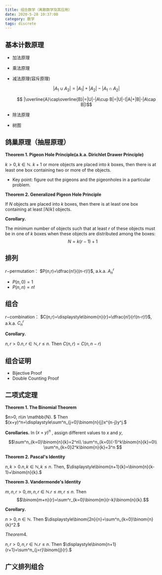 ```yaml
---
title: 组合数学（离散数学及其应用）
date: 2020-5-28 10:37:00
category: 数学
tags: discrete
---
```


<script type="text/javascript" src="/js/config.js" defer></script>
<script id="Mathjax-script" type="text/javascript" defer src="/js/mathjax/tex-svg.js"></script>

<!--more-->

## 基本计数原理
* 加法原理
* 乘法原理
* 减法原理(容斥原理)
  
  $$ |A_1 \cup A_2| = |A_1|+|A_2|-|A_1\cap A_2|$$

  $$ |\overline{A}\cap\overline{B}|=|U|-|A\cup B|=|U|-(|A|+|B|-|A\cap B|)$$

* 除法原理
* 树图

## 鸽巢原理（抽屉原理）

**Theorem 1. Pigeon Hole Principle(a.k.a. Dirichlet Drawer Principle)**

$k>0,k\in \mathbb{N}$. $k+1$ or more objects are placed into $k$ boxes, then there is at least one box containing two or more of the objects.

* Key point: figure out the pigeons and the pigeonholes in a particular problem.
  
**Theorem 2. Generalized Pigeon Hole Principle**

If $N$ objects are placed into $k$ boxes, then there is at least one box containing at least $\lceil N/k \rceil$ objects.

**Corollary.** 

The minimum number of objects such that at least $r$ of these objects must be in one of $k$ boxes when these objects are distributed among the boxes: 
$$ N = k(r-1)+1$$

## 排列
$r-$permutation： $P(n,r)=\dfrac{n!}{(n-r)!}$, a.k.a. $A^r_n$

* $P(n,0)=1$
* $P(n,n)=n!$

## 组合
$r-$combination： $C(n,r)=\displaystyle\binom{n}{r}=\dfrac{n!}{r!(n-r)!}$, a.k.a. $C^r_n$

**Corollary.**

$n,r>0. n,r\in \mathbb{N}, r\le n.$ Then $C(n,r)=C(n,n-r)$

## 组合证明
* Bijective Proof
* Double Counting Proof

## 二项式定理

**Theorem 1. The Binomial Theorem**

$n>0, n\in \mathbb{N}. $ Then $(x+y)^n=\displaystyle\sum^n_{j=0}\binom{n}{j}x^{n-j}y^j.$

**Corollaries.**
In $(x+y)^n$ , assign different values to $x$ and $y$,

$$\sum^n_{k=0}\binom{n}{k}=2^n\\
\sum^n_{k=0}(-1)^k\binom{n}{k}=0\\
\sum^n_{k=0}2^k\binom{n}{k}=3^n
$$

**Theorem 2. Pascal's Identity**

$n,k>0. n,k\in \mathbb{N}, k\le n.$ Then, $\displaystyle\binom{n+1}{k}=\binom{n}{k-1}+\binom{n}{k}.$

**Theorem 3. Vandermonde's Identity**

$m,n,r>0,m,n,r\in \mathbb{N}. r\le m,r\le n.$ Then 
$$\binom{m+n}{r}=\sum^r_{k=0}\binom{m}{r-k}\binom{n}{k}.$$

**Corollary.**

$n>0,n\in \mathbb{N}.$ Then $\displaystyle\binom{2n}{n}=\sum^n_{k=0}\binom{n}{k}^2.$

$Theorem 4.$

$n,r>0,n,r\in \mathbb{N}.r\le n.$ Then $\displaystyle\binom{n+1}{r+1}=\sum^n_{j=r}\binom{j}{r}.$

## 广义排列组合
